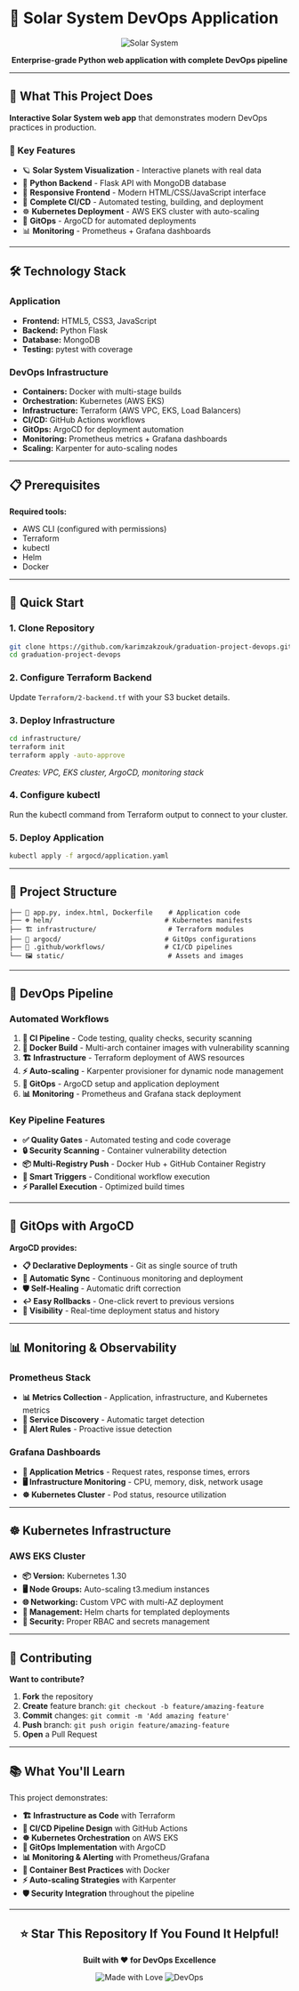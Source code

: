 # 🌌 Solar System DevOps Application

<div align="center">

![Solar System](https://img.shields.io/badge/Solar%20System-DevOps%20App-blue?style=for-the-badge&logo=rocket)

**Enterprise-grade Python web application with complete DevOps pipeline**

</div>

---

## 🚀 **What This Project Does**

**Interactive Solar System web app** that demonstrates modern DevOps practices in production.

### **🎯 Key Features**
- 🪐 **Solar System Visualization** - Interactive planets with real data
- 🐍 **Python Backend** - Flask API with MongoDB database  
- 📱 **Responsive Frontend** - Modern HTML/CSS/JavaScript interface
- 🔄 **Complete CI/CD** - Automated testing, building, and deployment
- ☸️ **Kubernetes Deployment** - AWS EKS cluster with auto-scaling
- 🚀 **GitOps** - ArgoCD for automated deployments
- 📊 **Monitoring** - Prometheus + Grafana dashboards

---

## 🛠️ **Technology Stack**

### **Application**
- **Frontend:** HTML5, CSS3, JavaScript
- **Backend:** Python Flask
- **Database:** MongoDB
- **Testing:** pytest with coverage

### **DevOps Infrastructure**  
- **Containers:** Docker with multi-stage builds
- **Orchestration:** Kubernetes (AWS EKS)
- **Infrastructure:** Terraform (AWS VPC, EKS, Load Balancers)
- **CI/CD:** GitHub Actions workflows
- **GitOps:** ArgoCD for deployment automation
- **Monitoring:** Prometheus metrics + Grafana dashboards
- **Scaling:** Karpenter for auto-scaling nodes

---

## 📋 **Prerequisites**

**Required tools:**
- AWS CLI (configured with permissions)
- Terraform
- kubectl
- Helm
- Docker

---

## 🚀 **Quick Start**

### **1. Clone Repository**
```bash
git clone https://github.com/karimzakzouk/graduation-project-devops.git
cd graduation-project-devops
```

### **2. Configure Terraform Backend**
Update `Terraform/2-backend.tf` with your S3 bucket details.

### **3. Deploy Infrastructure**
```bash
cd infrastructure/
terraform init
terraform apply -auto-approve
```
*Creates: VPC, EKS cluster, ArgoCD, monitoring stack*

### **4. Configure kubectl**
Run the kubectl command from Terraform output to connect to your cluster.

### **5. Deploy Application**
```bash
kubectl apply -f argocd/application.yaml
```

---

## 📁 **Project Structure**

```
├── 📱 app.py, index.html, Dockerfile    # Application code
├── ☸️ helm/                            # Kubernetes manifests
├── 🏗️ infrastructure/                  # Terraform modules
├── 🚀 argocd/                          # GitOps configurations  
├── 🔄 .github/workflows/               # CI/CD pipelines
└── 🖼️ static/                          # Assets and images
```

---

## 🔄 **DevOps Pipeline**

### **Automated Workflows**
1. **🧪 CI Pipeline** - Code testing, quality checks, security scanning
2. **🐳 Docker Build** - Multi-arch container images with vulnerability scanning  
3. **🏗️ Infrastructure** - Terraform deployment of AWS resources
4. **⚡ Auto-scaling** - Karpenter provisioner for dynamic node management
5. **🚀 GitOps** - ArgoCD setup and application deployment
6. **📊 Monitoring** - Prometheus and Grafana stack deployment

### **Key Pipeline Features**
- **✅ Quality Gates** - Automated testing and code coverage
- **🔒 Security Scanning** - Container vulnerability detection
- **📦 Multi-Registry Push** - Docker Hub + GitHub Container Registry
- **🎯 Smart Triggers** - Conditional workflow execution
- **⚡ Parallel Execution** - Optimized build times

---

## 🚀 **GitOps with ArgoCD**

**ArgoCD provides:**
- **📋 Declarative Deployments** - Git as single source of truth
- **🔄 Automatic Sync** - Continuous monitoring and deployment
- **🛡️ Self-Healing** - Automatic drift correction
- **↩️ Easy Rollbacks** - One-click revert to previous versions
- **👀 Visibility** - Real-time deployment status and history

---

## 📊 **Monitoring & Observability**

### **Prometheus Stack**
- **📊 Metrics Collection** - Application, infrastructure, and Kubernetes metrics
- **🎯 Service Discovery** - Automatic target detection
- **🚨 Alert Rules** - Proactive issue detection

### **Grafana Dashboards**
- **📱 Application Metrics** - Request rates, response times, errors
- **🖥️ Infrastructure Monitoring** - CPU, memory, disk, network usage  
- **☸️ Kubernetes Cluster** - Pod status, resource utilization

---

## ☸️ **Kubernetes Infrastructure**

### **AWS EKS Cluster**
- **📦 Version:** Kubernetes 1.30
- **🖥️ Node Groups:** Auto-scaling t3.medium instances
- **🌐 Networking:** Custom VPC with multi-AZ deployment
- **🔧 Management:** Helm charts for templated deployments
- **🔐 Security:** Proper RBAC and secrets management

---

## 🤝 **Contributing**

**Want to contribute?**

1. **Fork** the repository
2. **Create** feature branch: `git checkout -b feature/amazing-feature`
3. **Commit** changes: `git commit -m 'Add amazing feature'`
4. **Push** branch: `git push origin feature/amazing-feature`
5. **Open** a Pull Request

---

## 📚 **What You'll Learn**

This project demonstrates:

- **🏗️ Infrastructure as Code** with Terraform
- **🔄 CI/CD Pipeline Design** with GitHub Actions
- **☸️ Kubernetes Orchestration** on AWS EKS
- **🚀 GitOps Implementation** with ArgoCD
- **📊 Monitoring & Alerting** with Prometheus/Grafana
- **🐳 Container Best Practices** with Docker
- **⚡ Auto-scaling Strategies** with Karpenter
- **🛡️ Security Integration** throughout the pipeline

---

<div align="center">

## ⭐ **Star This Repository If You Found It Helpful!**

**Built with ❤️ for DevOps Excellence**

![Made with Love](https://img.shields.io/badge/Made%20with-❤️-red?style=for-the-badge)
![DevOps](https://img.shields.io/badge/DevOps-Excellence-blue?style=for-the-badge)

</div>
